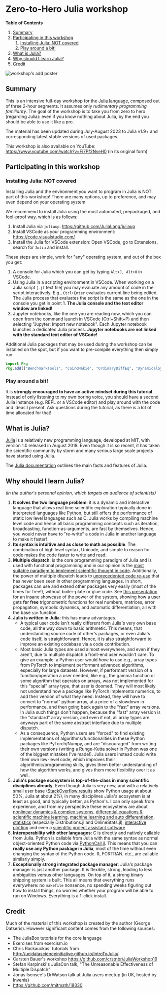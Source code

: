 # Zero-to-Hero Julia workshop

**Table of Contents**
1. [Summary](#summary)
2. [Participating in this workshop](#participating-in-this-workshop)
   1. [Installing Julia: NOT covered](#installing-julia-not-covered)
   2. [Play around a bit!](#play-around-a-bit)
3. [What is Julia?](#what-is-julia)
4. [Why should I learn Julia?](#why-should-i-learn-julia)
5. [Credit](#credit)

![workshop's add poster](add.jpg)

## Summary

This is an intensive full-day workshop for the [Julia language](#what-is-julia), composed out of three 2-hour segments. It assumes only *rudimentary programming familiarity*. The goal of the workshop is to take you from zero to hero (regarding Julia): even if you know nothing about Julia, by the end you should be able to use it like a pro.


The material has been updated during July-August 2023 to Julia v1.9+ and corresponding latest stable versions of used packages.

This workshop is also available on YouTube: https://www.youtube.com/watch?v=Fi7Pf2NveH0 (in its original form)


## Participating in this workshop

### Installing Julia: NOT covered
Installing Julia and the environment you want to program in Julia is NOT part of this workshop! There are many options, up to preference, and may even depend on your operating system.

We recommend to install Julia using the most automated, prepackaged, and fool-proof way, which is as follows:

1. Install Julia via `juliaup`: https://github.com/JuliaLang/juliaup
2. Install VSCode as your programming environment: https://code.visualstudio.com/
3. Install the Julia for VSCode extension: Open VSCode, go to Extensions, search for `Julia` and install.

These steps are simple, work for "any" operating system, and out of the box you get:

1. A console for Julia which you can get by typing `Alt+J, Alt+O` in VSCode.
2. Using Julia in a scripting environment in VSCode. When working on a Julia script (`.jl` text file) you may evaluate any amount of code in the script interactively. E.g., `Ctrl+Enter` evaluates current line being edited. The Julia process that evaluates the script is the same as the one in the console you get in point 1. **The Julia console and the text editor window are linked!**
3. Jupyter notebooks, like the one you are reading now, which you can open from the command launch in VSCode (Ctrl+Shift+P) and then selecting "Jupyter: Import new notebook". Each Jupyter notebook launches a dedicated Julia process. **Jupyter notebooks are not linked with the standard text editor of VSCode!**

Additional Julia packages that may be used during the workshop can be installed on the spot, but if you want to pre-compile everything then simply run

```julia
import Pkg
Pkg.add(["BenchmarkTools", "CairoMakie", "OrdinaryDiffEq", "DynamicalSystems", "DrWatson", "DataFrames"])
```

### Play around a bit!

It is **strongly encouraged to have an active mindset during this tutorial**. Instead of only listening to my own boring voice, you should have a second Julia instance (e.g. REPL or a VSCode editor) and play around with the code and ideas I present. Ask questions during the tutorial, as there is a lot of time allocated for that!

## What is Julia?

[Julia](https://julialang.org/) is a relatively new programming language, developed at MIT, with version 1.0 released in August 2018. Even though it is so recent, it has taken the scientific community by storm and many serious large scale projects have started using Julia.

The [Julia documentation](https://docs.julialang.org/en/v1/) outlines the main facts and features of Julia.

## Why should I learn Julia?

*(in the author's personal opinion, which targets an audience of scientists)*

1. **It solves the two language problem**: it is a dynamic and interactive language that allows real time scientific exploration typically done in interpreted languages like Python, but still offers the performance of static low level languages such as C. Julia works by compiling machine level code and hence all basic programming concepts such as iteration, broadcasting, function-as-arguments, are fast by themselves. Hence, you would never have to "re-write" a code in Julia in another language to make it faster!
2. **Its syntax is intuitive and as close to math as possible**: The combination of high level syntax, Unicode, and simple to reason for code makes the code faster to write and read.
3. **Multiple dispatch**: is the core programming paradigm of Julia and is used with functional programming and in our opinion is the [most suitable paradigm to implement scientific thought in code](https://www.youtube.com/watch?v=7y-ahkUsIrY). Additionally, the power of multiple dispatch leads to [unprecedented code re-use](https://www.youtube.com/watch?v=kc9HwsxE1OY) that has never been seen in other programming languages. In short, packages can use and extend other packages very easily (most of the times for free!), without boiler-plate or glue code. See [this presentation](https://www.youtube.com/watch?v=2MBD10lqWp8) for an insane showcase of the power of the system, showing how a user gets **for free** trigonometric functions for real numbers, matrices, error propagation, symbolic dynamics, and automatic differentiation, all with the base `sin` function.
4. **Julia is written in Julia**: this has many advantages.
   * A typical user code isn't really different from Julia's very own base code, all the way down to basic arithmetic. This means, that understanding source code of other's packages, or even Julia's code itself, is straightforward. Hence, it is also straightforward to improve an existing codebase via a code contribution.
   * Most basic Julia types are used almost everywhere, and even if they aren't, due to multiple dispatch a front-end user wouldn't care. To give an example: a Python user would _have_ to use e.g., array types from PyTorch to implement performant advanced algorithms, especially for large datasets. However, if performant version of a function/operation a user needed, like e.g., the gamma function or some algorithm that operates on arrays, was not implemented for this "special" array type, that user is doomed. They will most likely not understand how a package like PyTorch implements numerics, to add their version of what they need. Instead, they will have to convert to "normal" python array, at a price of a slowdown in performance, and then going back again to the "fast" array versions. In Julia such things don't happen, because the "fast" array version is the "standard" array version, and even if not, all array types are anyways part of the same abstract interface due to multiple dispatch.
   * As a consequence, Python users are "forced" to find existing implementations of algorithms/functionalities in these Python packages like PyTorch/Numpy, and are "discouraged" from writing their own versions (writing a Runge-Kutta solver in Python was one of the biggest mistakes I've made!). Julia users instead could write their own low-level code, which improves their algorithmic/programming skills, gives them better understanding of how the algorithm works, and gives them more flexibility over it as well.
5. **Julia's package ecosystem is top-of-the-class in many scientific disciplines already**. Even though Julia is very new, and with a relatively small user base ([StackOverflow results](https://survey.stackoverflow.co/2022/#technology-most-popular-technologies) show Python usage at about 50%, Julia at about 2%), in many disciplines Julia's ecosystem is at least as good, and typically better, as Python's. I can only speak from experience, and from my perspective these ecosystems are about [nonlinear dynamics & complex systems](https://juliadynamics.github.io/JuliaDynamics/), [differential equations & scientific machine learning](https://sciml.ai/), [machine learning and auto differentiation](https://fluxml.ai/), [statistics](https://github.com/JuliaStats) (especially Distributions.jl and OnlineStats.jl), [interactive plotting](https://docs.makie.org/stable/) and even a [scientific project assistant software](https://github.com/JuliaDynamics/DrWatson.jl).
6. **Interoperability with other languages**: C is directly and natively callable from Julia. Python is callable from Julia with the same syntax as normal object-oriented Python code via [PythonCall.jl](https://github.com/cjdoris/PythonCall.jl). This means that you can **really use any Python package in Julia**, most of the time without even changing the syntax of the Python code. R, FORTRAN, etc., are callable similarly simply.
7. **Exceptionally strong integrated package manager**: Julia's package manager is just another package. It is flexible, strong, leading to less ambiguities versus other languages. On top of it, a strong binary shipping system is built. This all means that everything runs everywhere: no `makefile` nonsence, no spending weeks figuring out how to install things, no worries whether your program will be able to run on Windows. Everything is a 1-click install.


## Credit
Much of the material of this workshop is created by the author (George Datseris). However significant content comes from the following sources:

* The JuliaBox tutorials for the core language
* Exercises from exercism.io
* Chris Rackauckas' tutorials from http://ucidatascienceinitiative.github.io/IntroToJulia/
* Carsten Bauer's workshop https://github.com/crstnbr/JuliaWorkshop19
* Stefan Karpinski's JuliaCon talk, "The Unreasonable Effectiveness of Multiple Dispatch"
* Jonas Isensee's DrWatson talk at Julia users meetup (in UK, hosted by Invenia)
* https://github.com/mitmath/18330


